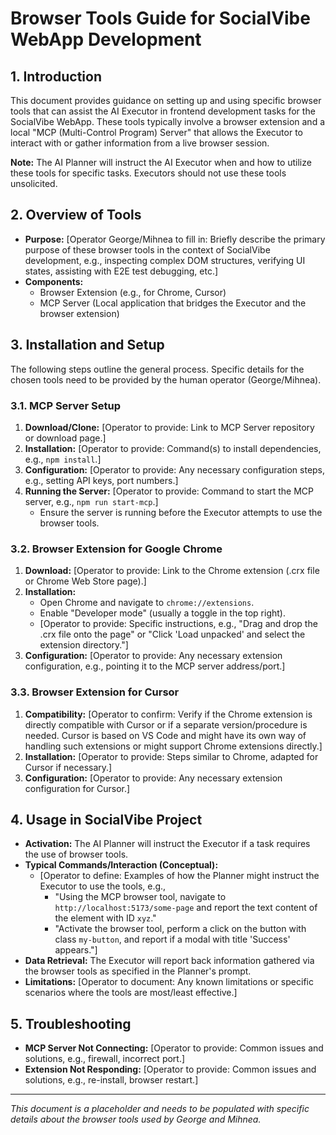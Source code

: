 # Browser Tools Guide for SocialVibe WebApp Development

## 1. Introduction

This document provides guidance on setting up and using specific browser tools that can assist the AI Executor in frontend development tasks for the SocialVibe WebApp. These tools typically involve a browser extension and a local "MCP (Multi-Control Program) Server" that allows the Executor to interact with or gather information from a live browser session.

**Note:** The AI Planner will instruct the AI Executor when and how to utilize these tools for specific tasks. Executors should not use these tools unsolicited.

## 2. Overview of Tools

* **Purpose:** [Operator George/Mihnea to fill in: Briefly describe the primary purpose of these browser tools in the context of SocialVibe development, e.g., inspecting complex DOM structures, verifying UI states, assisting with E2E test debugging, etc.]
* **Components:**
    * Browser Extension (e.g., for Chrome, Cursor)
    * MCP Server (Local application that bridges the Executor and the browser extension)

## 3. Installation and Setup

The following steps outline the general process. Specific details for the chosen tools need to be provided by the human operator (George/Mihnea).

### 3.1. MCP Server Setup
1.  **Download/Clone:** [Operator to provide: Link to MCP Server repository or download page.]
2.  **Installation:** [Operator to provide: Command(s) to install dependencies, e.g., `npm install`.]
3.  **Configuration:** [Operator to provide: Any necessary configuration steps, e.g., setting API keys, port numbers.]
4.  **Running the Server:** [Operator to provide: Command to start the MCP server, e.g., `npm run start-mcp`.]
    * Ensure the server is running before the Executor attempts to use the browser tools.

### 3.2. Browser Extension for Google Chrome
1.  **Download:** [Operator to provide: Link to the Chrome extension (.crx file or Chrome Web Store page).]
2.  **Installation:**
    * Open Chrome and navigate to `chrome://extensions`.
    * Enable "Developer mode" (usually a toggle in the top right).
    * [Operator to provide: Specific instructions, e.g., "Drag and drop the .crx file onto the page" or "Click 'Load unpacked' and select the extension directory."]
3.  **Configuration:** [Operator to provide: Any necessary extension configuration, e.g., pointing it to the MCP server address/port.]

### 3.3. Browser Extension for Cursor
1.  **Compatibility:** [Operator to confirm: Verify if the Chrome extension is directly compatible with Cursor or if a separate version/procedure is needed. Cursor is based on VS Code and might have its own way of handling such extensions or might support Chrome extensions directly.]
2.  **Installation:** [Operator to provide: Steps similar to Chrome, adapted for Cursor if necessary.]
3.  **Configuration:** [Operator to provide: Any necessary extension configuration for Cursor.]

## 4. Usage in SocialVibe Project

* **Activation:** The AI Planner will instruct the Executor if a task requires the use of browser tools.
* **Typical Commands/Interaction (Conceptual):**
    * [Operator to define: Examples of how the Planner might instruct the Executor to use the tools, e.g.,
        * "Using the MCP browser tool, navigate to `http://localhost:5173/some-page` and report the text content of the element with ID `xyz`."
        * "Activate the browser tool, perform a click on the button with class `my-button`, and report if a modal with title 'Success' appears."]
* **Data Retrieval:** The Executor will report back information gathered via the browser tools as specified in the Planner's prompt.
* **Limitations:** [Operator to document: Any known limitations or specific scenarios where the tools are most/least effective.]

## 5. Troubleshooting
* **MCP Server Not Connecting:** [Operator to provide: Common issues and solutions, e.g., firewall, incorrect port.]
* **Extension Not Responding:** [Operator to provide: Common issues and solutions, e.g., re-install, browser restart.]

---
*This document is a placeholder and needs to be populated with specific details about the browser tools used by George and Mihnea.* 
